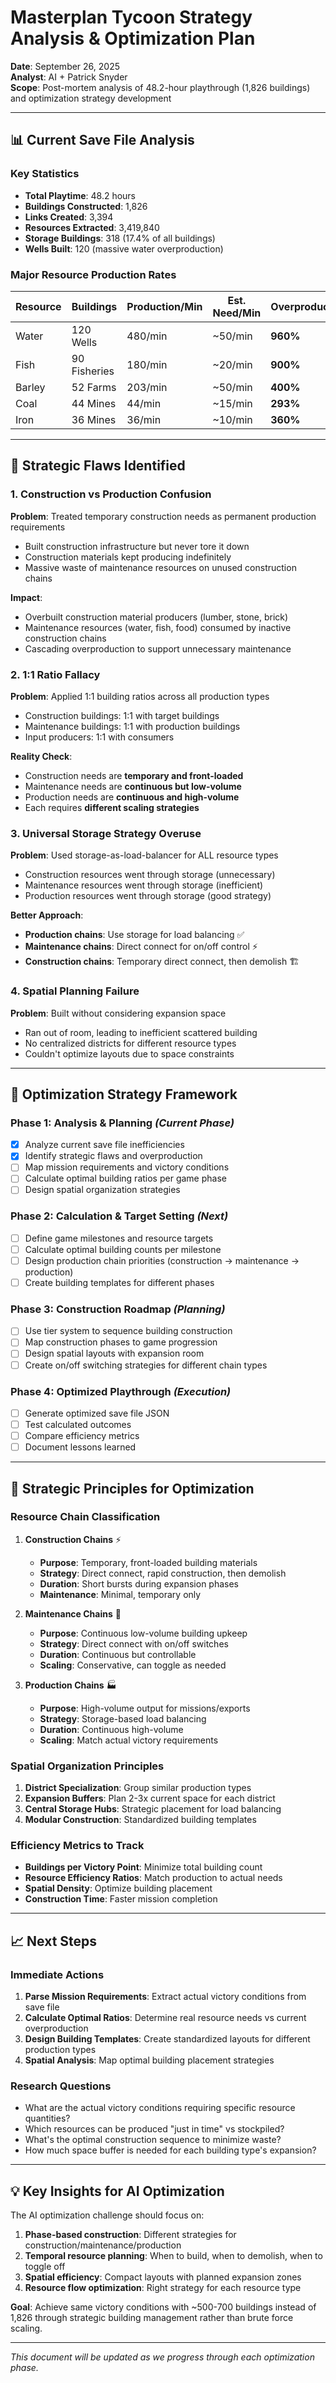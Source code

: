 # Masterplan Tycoon Strategy Analysis & Optimization Plan

**Date**: September 26, 2025  
**Analyst**: AI + Patrick Snyder  
**Scope**: Post-mortem analysis of 48.2-hour playthrough (1,826 buildings) and optimization strategy development

---

## 📊 Current Save File Analysis

### Key Statistics
- **Total Playtime**: 48.2 hours
- **Buildings Constructed**: 1,826
- **Links Created**: 3,394
- **Resources Extracted**: 3,419,840
- **Storage Buildings**: 318 (17.4% of all buildings)
- **Wells Built**: 120 (massive water overproduction)

### Major Resource Production Rates
| Resource | Buildings | Production/Min | Est. Need/Min | Overproduction |
|----------|-----------|----------------|---------------|----------------|
| Water    | 120 Wells | 480/min       | ~50/min       | **960%**       |
| Fish     | 90 Fisheries | 180/min    | ~20/min       | **900%**       |
| Barley   | 52 Farms | 203/min        | ~50/min       | **400%**       |
| Coal     | 44 Mines | 44/min         | ~15/min       | **293%**       |
| Iron     | 36 Mines | 36/min         | ~10/min       | **360%**       |

---

## 🚨 Strategic Flaws Identified

### 1. **Construction vs Production Confusion**
**Problem**: Treated temporary construction needs as permanent production requirements
- Built construction infrastructure but never tore it down
- Construction materials kept producing indefinitely
- Massive waste of maintenance resources on unused construction chains

**Impact**: 
- Overbuilt construction material producers (lumber, stone, brick)
- Maintenance resources (water, fish, food) consumed by inactive construction chains
- Cascading overproduction to support unnecessary maintenance

### 2. **1:1 Ratio Fallacy**
**Problem**: Applied 1:1 building ratios across all production types
- Construction buildings: 1:1 with target buildings
- Maintenance buildings: 1:1 with production buildings  
- Input producers: 1:1 with consumers

**Reality Check**:
- Construction needs are **temporary and front-loaded**
- Maintenance needs are **continuous but low-volume**
- Production needs are **continuous and high-volume**
- Each requires **different scaling strategies**

### 3. **Universal Storage Strategy Overuse**
**Problem**: Used storage-as-load-balancer for ALL resource types
- Construction resources went through storage (unnecessary)
- Maintenance resources went through storage (inefficient)
- Production resources went through storage (good strategy)

**Better Approach**:
- **Production chains**: Use storage for load balancing ✅
- **Maintenance chains**: Direct connect for on/off control ⚡
- **Construction chains**: Temporary direct connect, then demolish 🏗️

### 4. **Spatial Planning Failure**
**Problem**: Built without considering expansion space
- Ran out of room, leading to inefficient scattered building
- No centralized districts for different resource types
- Couldn't optimize layouts due to space constraints

---

## 🎯 Optimization Strategy Framework

### Phase 1: Analysis & Planning *(Current Phase)*
- [x] Analyze current save file inefficiencies
- [x] Identify strategic flaws and overproduction
- [ ] Map mission requirements and victory conditions
- [ ] Calculate optimal building ratios per game phase
- [ ] Design spatial organization strategies

### Phase 2: Calculation & Target Setting *(Next)*
- [ ] Define game milestones and resource targets
- [ ] Calculate optimal building counts per milestone
- [ ] Design production chain priorities (construction → maintenance → production)
- [ ] Create building templates for different phases

### Phase 3: Construction Roadmap *(Planning)*
- [ ] Use tier system to sequence building construction
- [ ] Map construction phases to game progression
- [ ] Design spatial layouts with expansion room
- [ ] Create on/off switching strategies for different chain types

### Phase 4: Optimized Playthrough *(Execution)*
- [ ] Generate optimized save file JSON
- [ ] Test calculated outcomes
- [ ] Compare efficiency metrics
- [ ] Document lessons learned

---

## 🧮 Strategic Principles for Optimization

### Resource Chain Classification
1. **Construction Chains** ⚡
   - **Purpose**: Temporary, front-loaded building materials
   - **Strategy**: Direct connect, rapid construction, then demolish
   - **Duration**: Short bursts during expansion phases
   - **Maintenance**: Minimal, temporary only

2. **Maintenance Chains** 🔧
   - **Purpose**: Continuous low-volume building upkeep
   - **Strategy**: Direct connect with on/off switches
   - **Duration**: Continuous but controllable
   - **Scaling**: Conservative, can toggle as needed

3. **Production Chains** 🏭
   - **Purpose**: High-volume output for missions/exports
   - **Strategy**: Storage-based load balancing
   - **Duration**: Continuous high-volume
   - **Scaling**: Match actual victory requirements

### Spatial Organization Principles
1. **District Specialization**: Group similar production types
2. **Expansion Buffers**: Plan 2-3x current space for each district
3. **Central Storage Hubs**: Strategic placement for load balancing
4. **Modular Construction**: Standardized building templates

### Efficiency Metrics to Track
- **Buildings per Victory Point**: Minimize total building count
- **Resource Efficiency Ratios**: Match production to actual needs
- **Spatial Density**: Optimize building placement
- **Construction Time**: Faster mission completion

---

## 📈 Next Steps

### Immediate Actions
1. **Parse Mission Requirements**: Extract actual victory conditions from save file
2. **Calculate Optimal Ratios**: Determine real resource needs vs current overproduction
3. **Design Building Templates**: Create standardized layouts for different production types
4. **Spatial Analysis**: Map optimal building placement strategies

### Research Questions
- What are the actual victory conditions requiring specific resource quantities?
- Which resources can be produced "just in time" vs stockpiled?
- What's the optimal construction sequence to minimize waste?
- How much space buffer is needed for each building type's expansion?

---

## 💡 Key Insights for AI Optimization

The AI optimization challenge should focus on:
1. **Phase-based construction**: Different strategies for construction/maintenance/production
2. **Temporal resource planning**: When to build, when to demolish, when to toggle off
3. **Spatial efficiency**: Compact layouts with planned expansion zones
4. **Resource flow optimization**: Right strategy for each resource type

**Goal**: Achieve same victory conditions with ~500-700 buildings instead of 1,826 through strategic building management rather than brute force scaling.

---

*This document will be updated as we progress through each optimization phase.*